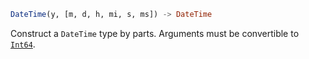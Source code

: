 ```julia
DateTime(y, [m, d, h, mi, s, ms]) -> DateTime
```

Construct a `DateTime` type by parts. Arguments must be convertible to [`Int64`](@ref).
